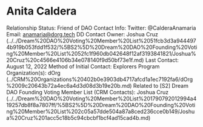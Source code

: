 # Anita Caldera

Relationship Status: Friend of DAO
Contact Info: Twitter: @CalderaAnamaria
Email: anamaria@dorg.tech
DD Contact Owner: Joshua Cruz   (../../Dream%20DAO%20Voting%20Member%20List%2051fcb3d3a9444974b919b053fdd1f532/%5BS2%5D%20Dream%20DAO%20Founding%20Voting%20Member%20List%2052fc1f960db042648f12af3193841821/Joshua%20Cruz%20c4566e4106b34e078140f9d50bf73e1f.md)
Last Contact: August 12, 2022
Method of Initial Contact: Explorers Program
Organization(s): dOrg (../CRM%20Organizations%20402b0e3903db4717afcd1a1ec7192fa6/dOrg%2009c20643b72a4ec6a4d3d08d3b19e20b.md)
Related to [S2] Dream DAO Founding Voting Member List (CRM Contacts): Joshua Cruz   (../../Dream%20DAO%20Voting%20Member%20List%201790792012994a419257db8f8a7807ff/%5BS2%5D%20Dream%20DAO%20Founding%20Voting%20Member%20List%202c05a57dde504a87a8ced236cce0b149/Joshua%20Cruz%201acc5c18b5c94cbcbf1bcf4ad15cad4b.md)